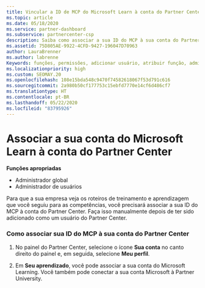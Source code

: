 ```yaml
---
title: Vincular a ID de MCP do Microsoft Learn à conta do Partner Center
ms.topic: article
ms.date: 05/18/2020
ms.service: partner-dashboard
ms.subservice: partnercenter-csp
description: Saiba como associar a sua ID do MCP à sua conta do Partner Center para que a sua empresa possa ver os roteiros de treinamento e de aprendizagem que você seguiu para as competências.
ms.assetid: 75D805AE-9922-4CFD-9427-196047D70963
author: LauraBrenner
ms.author: labrenne
Keywords: funções, permissões, adicionar usuário, atribuir função, administrador, agente, ID de MCP, Microsoft Learn
ms.localizationpriority: high
ms.custom: SEOMAY.20
ms.openlocfilehash: 108e15bda548c9470f74582618067f53d791c616
ms.sourcegitcommit: 2a980b50cf177753c15ebfd7770e14cf6d486cf7
ms.translationtype: HT
ms.contentlocale: pt-BR
ms.lasthandoff: 05/22/2020
ms.locfileid: "83795926"
---
```

# <a name="associate-your-microsoft-learn-account-to-your-partner-center-account"></a>Associar a sua conta do Microsoft Learn à conta do Partner Center

**Funções apropriadas**

- Administrador global
- Administrador de usuários

Para que a sua empresa veja os roteiros de treinamento e aprendizagem que você seguiu para as competências, você precisará associar a sua ID do MCP à conta do Partner Center. Faça isso manualmente depois de ter sido adicionado como um usuário do Partner Center.

### <a name="how-to-associate-your-mcp-id-to-your-partner-center-account"></a>Como associar sua ID do MCP à sua conta do Partner Center

1. No painel do Partner Center, selecione o ícone **Sua conta** no canto direito do painel e, em seguida, selecione **Meu perfil**.

2. Em **Seu aprendizado**, você pode associar a sua conta do Microsoft Learning. Você também pode conectar a sua conta Microsoft à Partner University.
